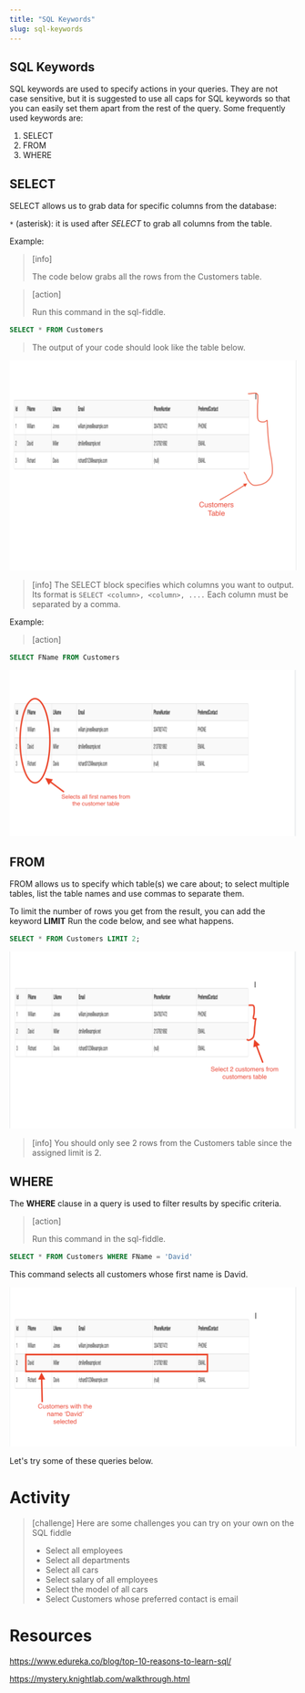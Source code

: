 ```yaml
---
title: "SQL Keywords"
slug: sql-keywords
---
```


## SQL Keywords

SQL keywords are used to specify actions in your queries. They are not case sensitive, but it is suggested to use all caps for SQL keywords so that you can easily set them apart from the rest of the query. Some frequently used keywords are:

1. SELECT
1. FROM
1. WHERE

## SELECT

SELECT​ allows us to grab data for specific columns from the database:

`*`​ (asterisk): it is used after *SELECT* to grab all columns from the table.

Example:
> [info]
>
> The code below grabs all the rows from the Customers table.
>

<!--  -->

> [action]
>
> Run this command in the sql-fiddle.
>
```sql
SELECT * FROM Customers
```
> The output of your code should look like the table below.
>

![Select all customers](assets/all_customers.png "Select all customers")

> [info]
>The SELECT block specifies which columns you want to output. Its format is ```SELECT <column>, <column>, ....``` Each column must be separated by a comma.
>

<!--  -->

Example:

> [action]
>
```sql
SELECT FName FROM Customers
```
>

![Select all customers fname](assets/customers_fname.png "Select all customers fname")

## FROM

FROM​ allows us to specify which table(s) we care about; to select multiple tables, list the table names and use commas to separate them.

To limit the number of rows you get from the result, you can add the keyword **LIMIT**
Run the code below, and see what happens.

``` sql
SELECT * FROM Customers LIMIT 2;
```

![Select 2 customers](assets/select_2_customers.png "Select 2 customers")

> [info]
> You should only see 2 rows from the Customers table since the assigned limit is 2.
>

## WHERE

The **​WHERE**​ clause in a query is used to filter results by specific criteria.

> [action]
>
> Run this command in the sql-fiddle.
>
```sql
SELECT * FROM Customers WHERE FName = 'David'
```
>

This command selects all customers whose first name is David.

![select customer with name David](assets/where_clause.png "select customer with name David")

Let's try some of these queries below.

# Activity
> [challenge]
Here are some challenges you can try on your own on the SQL fiddle
> - Select all employees
> - Select all departments
> - Select all cars
> - Select salary of all employees
> - Select the model of all cars
> - Select Customers whose preferred contact is email
>


# Resources
https://www.edureka.co/blog/top-10-reasons-to-learn-sql/

https://mystery.knightlab.com/walkthrough.html
